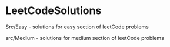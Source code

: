 # LeetCodeSolutions

Src/Easy - solutions for easy section of leetCode problems

src/Medium - solutions for medium section of leetCode problems
